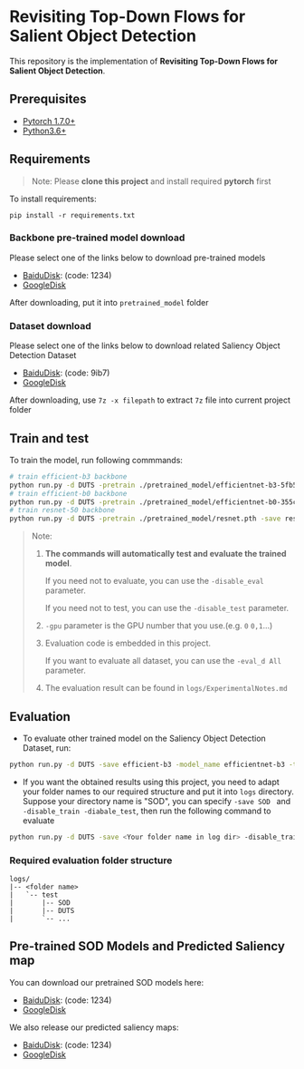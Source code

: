 # Revisiting Top-Down Flows for Salient Object Detection

This repository is the implementation of **Revisiting Top-Down Flows for Salient Object Detection**. 

## Prerequisites

- [Pytorch 1.7.0+](http://pytorch.org/)
- [Python3.6+](http://python.org/)

## Requirements

> Note: Please **clone this project** and  install required **pytorch** first

To install requirements:

```setup
pip install -r requirements.txt
```

### Backbone  pre-trained model download 
Please select one of the links below to download pre-trained models
- [BaiduDisk](https://pan.baidu.com/s/1Iv_J33DiqkrANINc2sig1g): (code: 1234)
- [GoogleDisk](https://drive.google.com/drive/folders/1fHK-ljCCcK86iFoPJ28rGoRcx4qzZrPt?usp=sharing)

After downloading, put it into `pretrained_model` folder

### Dataset download 
Please select one of the links below to download related  Saliency Object Detection Dataset
- [BaiduDisk](https://pan.baidu.com/s/1Iv_J33DiqkrANINc2sig1g): (code: 9ib7)
- [GoogleDisk](https://drive.google.com/file/d/1LEc5s_gJ8AkdcXr6KFtJQ9ffPUE3NtUW/view?usp=sharing)

After downloading, use `7z -x filepath` to extract `7z` file into current project folder

## Train and test

To train the model, run following commmands:

```bash
# train efficient-b3 backbone
python run.py -d DUTS -pretrain ./pretrained_model/efficientnet-b3-5fb5a3c3.pth -save efficient-b3 -optim Adam -epoch 210 -lr 4.5e-5 -gpu 0 -b 1 -crop 0 -step 10 -proc DNTD -weight_decay 0 -is_scale -random_bright --TRAIN_DOWN_ITER 0.8 -model_name efficientnet-b3
# train efficient-b0 backbone
python run.py -d DUTS -pretrain ./pretrained_model/efficientnet-b0-355c32eb.pth -save efficient-b0 -optim Adam -epoch 210 -lr 4.5e-5 -gpu 0 -b 1 -crop 0 -step 10 -proc DNTD -weight_decay 0 -is_scale -random_bright --TRAIN_DOWN_ITER 0.8 -model_name efficientnet-b0  
# train resnet-50 backbone
python run.py -d DUTS -pretrain ./pretrained_model/resnet.pth -save resnet-scale-4 -epoch 210 -lr 1e-5 -gpu 0 -b 1 -crop 0 -step 10 -proc DNTD -weight_decay 0 -is_scale -random_bright --TRAIN_DOWN_ITER 0.8 -model_name resnet50  --RESNET_SCALE 4
```

> Note: 
>
> 1. **The commands will automatically test and evaluate the trained model**.
>
>    If you need not to evaluate, you can use the `-disable_eval` parameter.
>
>    If you need not to test,  you can use the `-disable_test` parameter.
>
> 2. `-gpu` parameter is the GPU number that you use.(e.g. `0` `0,1`...)
>
> 3. Evaluation code is embedded in this project. 
>
>    If you want to evaluate all dataset, you can use the `-eval_d All` parameter.
>
> 4. The evaluation result can be found in  `logs/ExperimentalNotes.md` 


## Evaluation

- To evaluate other trained model on the Saliency Object Detection Dataset, run:

```bash
python run.py -d DUTS -save efficient-b3 -model_name efficientnet-b3 -test_model ./dntd-efficient-b3.pth -disable_train -eval_d ALL 
```

- If you want the obtained results using this project, you need to adapt your folder names to our required structure and put it into `logs` directory. 
Suppose your directory name is "SOD", you can specify `-save SOD `  and `-disable_train -diabale_test`, then run the following command to evaluate

```bash 
python run.py -d DUTS -save <Your folder name in log dir> -disable_train -disable_test -eval_d ALL 
```

### Required evaluation folder structure

```
logs/
|-- <folder name>
|   `-- test
|       |-- SOD
|       |-- DUTS
|       `-- ...
```


## Pre-trained SOD Models and Predicted Saliency map

You can download our pretrained SOD models here:
- [BaiduDisk](https://pan.baidu.com/s/1VP2yiFFWQSeZ9UZ5nMoXTQ): (code: 1234)
- [GoogleDisk](https://drive.google.com/drive/folders/1a9dQjwr6bCAWRmFCSRTuf1d8kgN4viNr?usp=sharing)

We also release our predicted saliency maps:

- [BaiduDisk](https://pan.baidu.com/s/1C1yofH-Y5B99o1KU7uWEdQ): (code: 1234)
- [GoogleDisk](https://drive.google.com/drive/folders/1dFysx3snmocqYN8uzH0iOay9iplanI9V?usp=sharing)


